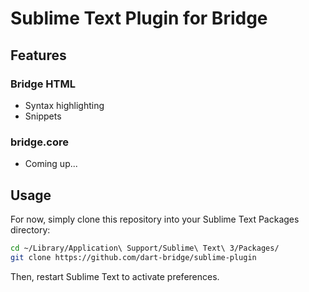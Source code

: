 # Sublime Text Plugin for Bridge

## Features

### Bridge HTML
* Syntax highlighting
* Snippets

### bridge.core
* Coming up...

## Usage
For now, simply clone this repository into your Sublime Text Packages directory:

```bash
cd ~/Library/Application\ Support/Sublime\ Text\ 3/Packages/
git clone https://github.com/dart-bridge/sublime-plugin
```

Then, restart Sublime Text to activate preferences.